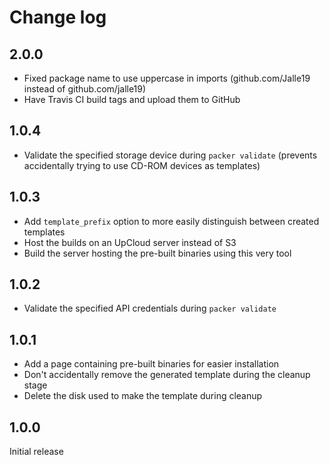 # Change log

## 2.0.0

* Fixed package name to use uppercase in imports (github.com/Jalle19 instead of github.com/jalle19)
* Have Travis CI build tags and upload them to GitHub

## 1.0.4

* Validate the specified storage device during `packer validate` (prevents accidentally trying to use CD-ROM devices 
as templates)

## 1.0.3

* Add `template_prefix` option to more easily distinguish between created templates
* Host the builds on an UpCloud server instead of S3
* Build the server hosting the pre-built binaries using this very tool

## 1.0.2

* Validate the specified API credentials during `packer validate`

## 1.0.1

* Add a page containing pre-built binaries for easier installation
* Don't accidentally remove the generated template during the cleanup stage
* Delete the disk used to make the template during cleanup

## 1.0.0

Initial release
